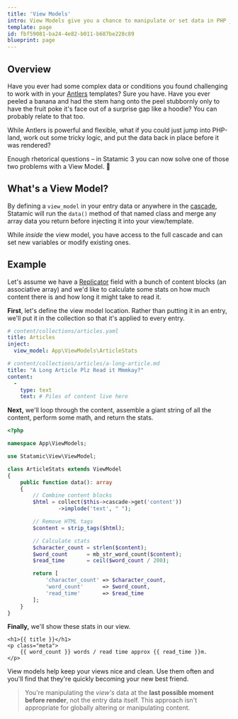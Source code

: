 ```yaml
---
title: 'View Models'
intro: View Models give you a chance to manipulate or set data in PHP _right before_ everything is passed into your view, parsed, and then rendered.
template: page
id: fbf59081-ba24-4e82-b011-b687be228c89
blueprint: page
---
```

## Overview
Have you ever had some complex data or conditions you found challenging to work with in your [Antlers][antlers] templates? Sure you have. Have you ever peeled a banana and had the stem hang onto the peel stubbornly only to have the fruit poke it's face out of a surprise gap like a hoodie? You can probably relate to that too.

While Antlers is powerful and flexible, what if you could just jump into PHP-land, work out some tricky logic, and put the data back in place before it was rendered?

Enough rhetorical questions – in Statamic 3 you can now solve one of those two problems with a View Model. 🍌

## What's a View Model?

By defining a `view_model` in your entry data or anywhere in the [cascade][cascade], Statamic will run the `data()` method of that named class and merge any array data you return before injecting it into your view/template.

While _inside_ the view model, you have access to the full cascade and can set new variables or modify existing ones.

## Example
Let's assume we have a [Replicator][replicator] field with a bunch of content blocks (an associative array) and we'd like to calculate some stats on how much content there is and how long it might take to read it.

**First**, let's define the view model location. Rather than putting it in an entry, we'll put it in the collection so that it's applied to every entry.

```yaml
# content/collections/articles.yaml
title: Articles
inject:
  view_model: App\ViewModels\ArticleStats
```

```yaml
# content/collections/articles/a-long-article.md
title: "A Long Article Plz Read it Mmmkay?"
content:
  -
    type: text
    text: # Piles of content live here
```

**Next,** we'll loop through the content, assemble a giant string of all the content, perform some math, and return the stats.

```php
<?php

namespace App\ViewModels;

use Statamic\View\ViewModel;

class ArticleStats extends ViewModel
{
    public function data(): array
    {
        // Combine content blocks
        $html = collect($this->cascade->get('content'))
                ->implode('text', " ");

        // Remove HTML tags
        $content = strip_tags($html);

        // Calculate stats
        $character_count = strlen($content);
        $word_count      = mb_str_word_count($content);
        $read_time       = ceil($word_count / 200);

        return [
            'character_count' => $character_count,
            'word_count'      => $word_count,
            'read_time'       => $read_time
        ];
    }
}
```

**Finally,** we'll show these stats in our view.

```
<h1>{{ title }}</h1>
<p class="meta">
    {{ word_count }} words / read time approx {{ read_time }}m.
</p>
```

View models help keep your views nice and clean. Use them often and you'll find that they're quickly becoming your new best friend.

> You're manipulating the _view's_ data at the **last possible moment before render**, not the entry data itself. This approach isn't appropriate for globally altering or manipulating content.


[antlers]: /antlers
[cascade]: /cascade
[replicator]: /fieldtypes/replicator
